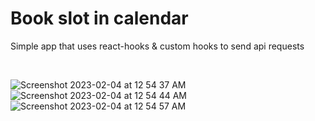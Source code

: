 # Book slot in calendar

Simple app that uses react-hooks & custom hooks to send api requests

<br>


![Screenshot 2023-02-04 at 12 54 37 AM](https://user-images.githubusercontent.com/1424530/216690311-f763dd34-b1b9-4b47-bb4a-d8270b9fd8ce.png)
![Screenshot 2023-02-04 at 12 54 44 AM](https://user-images.githubusercontent.com/1424530/216690424-bbed2520-bcc3-4c33-b13f-073a8c4e32f0.png)
![Screenshot 2023-02-04 at 12 54 57 AM](https://user-images.githubusercontent.com/1424530/216690454-1c866694-0898-4429-bb8b-b8a291a81941.png)
